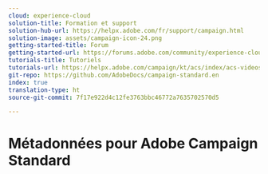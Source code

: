```yaml
---
cloud: experience-cloud
solution-title: Formation et support
solution-hub-url: https://helpx.adobe.com/fr/support/campaign.html
solution-image: assets/campaign-icon-24.png
getting-started-title: Forum
getting-started-url: https://forums.adobe.com/community/experience-cloud/marketing-cloud/campaign/standard
tutorials-title: Tutoriels
tutorials-url: https://helpx.adobe.com/campaign/kt/acs/index/acs-videos.html
git-repo: https://github.com/AdobeDocs/campaign-standard.en
index: true
translation-type: ht
source-git-commit: 7f17e922d4c12fe3763bbc46772a7635702570d5

---
```



# Métadonnées pour Adobe Campaign Standard
